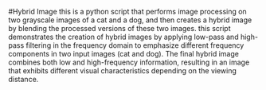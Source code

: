 #Hybrid Image
this is a python script that performs image processing on two grayscale images of a cat and a dog, and then creates a hybrid image by blending the processed versions of these two images.
this script demonstrates the creation of hybrid images by applying low-pass and high-pass filtering in the frequency domain to emphasize different frequency components in two input images (cat and dog). The final hybrid image combines both low and high-frequency information, resulting in an image that exhibits different visual characteristics depending on the viewing distance.
